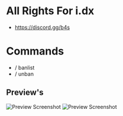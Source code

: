 # All Rights For i.dx

* https://discord.gg/b4s

# Commands

* / banlist
* / unban

## Preview's
![Preview Screenshot](https://r2.fivemanage.com/9sDcJPkZq3Zy9nUxeQvk9/images/image.png)
![Preview Screenshot](https://r2.fivemanage.com/9sDcJPkZq3Zy9nUxeQvk9/images/code.png)
